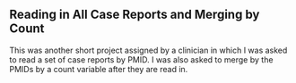 ## Reading in All Case Reports and Merging by Count
This was another short project assigned by a clinician in which I was asked to read a set of case reports by PMID. I was also asked to merge by the PMIDs by a count variable after they are read in.
